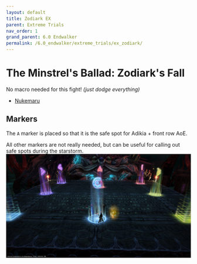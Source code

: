 ```yaml
---
layout: default
title: Zodiark EX
parent: Extreme Trials
nav_order: 1
grand_parent: 6.0 Endwalker
permalink: /6.0_endwalker/extreme_trials/ex_zodiark/
---
```


# The Minstrel's Ballad: Zodiark's Fall

No macro needed for this fight! *(just dodge everything)*

- [Nukemaru](https://www.youtube.com/watch?v=fg-NG2EQY-o)

## Markers

The `A` marker is placed so that it is the safe spot for Adikia + front row AoE.

All other markers are not really needed, but can be useful for calling out safe spots during the starstorm.
![](images/markers.jpg)
